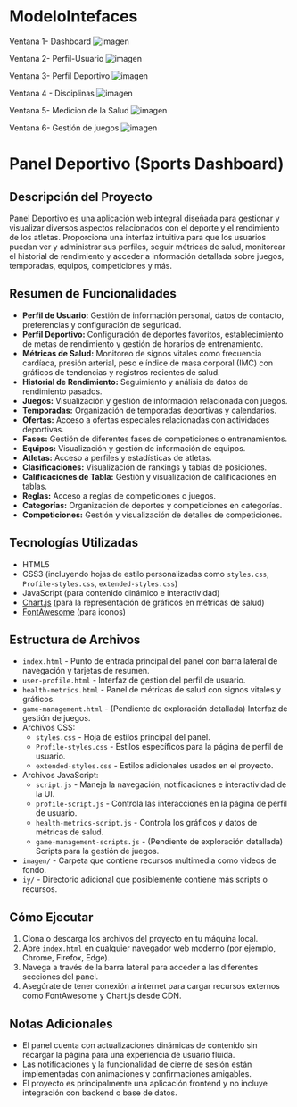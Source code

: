 # ModeloIntefaces
Ventana 1- Dashboard 
![imagen](https://github.com/user-attachments/assets/c671be34-2e32-4c6d-96a8-df86b9ee9485)

Ventana 2- Perfil-Usuario
![imagen](https://github.com/user-attachments/assets/67920f68-db93-45c0-9a3a-72896bc238c1)

Ventana 3- Perfil Deportivo
![imagen](https://github.com/user-attachments/assets/178e256c-61c0-4652-a658-a49ad016e4a2)

Ventana 4 - Disciplinas
![imagen](https://github.com/user-attachments/assets/69b2fc19-de23-4de4-baa2-c03bacf344bc)

Ventana 5- Medicion de la Salud 
![imagen](https://github.com/user-attachments/assets/bc8c8df8-6af3-4e6e-9726-2a3204da17e0)

Ventana 6- Gestión de juegos
![imagen](https://github.com/user-attachments/assets/a66f7eaa-a922-4a4a-8bf1-30b1e7a6ac2c)

# Panel Deportivo (Sports Dashboard)

## Descripción del Proyecto
Panel Deportivo es una aplicación web integral diseñada para gestionar y visualizar diversos aspectos relacionados con el deporte y el rendimiento de los atletas. Proporciona una interfaz intuitiva para que los usuarios puedan ver y administrar sus perfiles, seguir métricas de salud, monitorear el historial de rendimiento y acceder a información detallada sobre juegos, temporadas, equipos, competiciones y más.

## Resumen de Funcionalidades
- **Perfil de Usuario:** Gestión de información personal, datos de contacto, preferencias y configuración de seguridad.
- **Perfil Deportivo:** Configuración de deportes favoritos, establecimiento de metas de rendimiento y gestión de horarios de entrenamiento.
- **Métricas de Salud:** Monitoreo de signos vitales como frecuencia cardíaca, presión arterial, peso e índice de masa corporal (IMC) con gráficos de tendencias y registros recientes de salud.
- **Historial de Rendimiento:** Seguimiento y análisis de datos de rendimiento pasados.
- **Juegos:** Visualización y gestión de información relacionada con juegos.
- **Temporadas:** Organización de temporadas deportivas y calendarios.
- **Ofertas:** Acceso a ofertas especiales relacionadas con actividades deportivas.
- **Fases:** Gestión de diferentes fases de competiciones o entrenamientos.
- **Equipos:** Visualización y gestión de información de equipos.
- **Atletas:** Acceso a perfiles y estadísticas de atletas.
- **Clasificaciones:** Visualización de rankings y tablas de posiciones.
- **Calificaciones de Tabla:** Gestión y visualización de calificaciones en tablas.
- **Reglas:** Acceso a reglas de competiciones o juegos.
- **Categorías:** Organización de deportes y competiciones en categorías.
- **Competiciones:** Gestión y visualización de detalles de competiciones.

## Tecnologías Utilizadas
- HTML5
- CSS3 (incluyendo hojas de estilo personalizadas como `styles.css`, `Profile-styles.css`, `extended-styles.css`)
- JavaScript (para contenido dinámico e interactividad)
- [Chart.js](https://www.chartjs.org/) (para la representación de gráficos en métricas de salud)
- [FontAwesome](https://fontawesome.com/) (para iconos)

## Estructura de Archivos
- `index.html` - Punto de entrada principal del panel con barra lateral de navegación y tarjetas de resumen.
- `user-profile.html` - Interfaz de gestión del perfil de usuario.
- `health-metrics.html` - Panel de métricas de salud con signos vitales y gráficos.
- `game-management.html` - (Pendiente de exploración detallada) Interfaz de gestión de juegos.
- Archivos CSS:
  - `styles.css` - Hoja de estilos principal del panel.
  - `Profile-styles.css` - Estilos específicos para la página de perfil de usuario.
  - `extended-styles.css` - Estilos adicionales usados en el proyecto.
- Archivos JavaScript:
  - `script.js` - Maneja la navegación, notificaciones e interactividad de la UI.
  - `profile-script.js` - Controla las interacciones en la página de perfil de usuario.
  - `health-metrics-script.js` - Controla los gráficos y datos de métricas de salud.
  - `game-management-scripts.js` - (Pendiente de exploración detallada) Scripts para la gestión de juegos.
- `imagen/` - Carpeta que contiene recursos multimedia como videos de fondo.
- `iy/` - Directorio adicional que posiblemente contiene más scripts o recursos.

## Cómo Ejecutar
1. Clona o descarga los archivos del proyecto en tu máquina local.
2. Abre `index.html` en cualquier navegador web moderno (por ejemplo, Chrome, Firefox, Edge).
3. Navega a través de la barra lateral para acceder a las diferentes secciones del panel.
4. Asegúrate de tener conexión a internet para cargar recursos externos como FontAwesome y Chart.js desde CDN.

## Notas Adicionales
- El panel cuenta con actualizaciones dinámicas de contenido sin recargar la página para una experiencia de usuario fluida.
- Las notificaciones y la funcionalidad de cierre de sesión están implementadas con animaciones y confirmaciones amigables.
- El proyecto es principalmente una aplicación frontend y no incluye integración con backend o base de datos.


